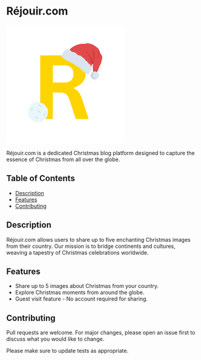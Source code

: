 # Réjouir.com

![Project Image](./public/R-1.png)

Réjouir.com is a dedicated Christmas blog platform designed to capture the essence of Christmas from all over the globe.

## Table of Contents

- [Description](#description)
- [Features](#features)
- [Contributing](#contributing)

## Description

Réjouir.com allows users to share up to five enchanting Christmas images from their country. Our mission is to bridge continents and cultures, weaving a tapestry of Christmas celebrations worldwide.

## Features

- Share up to 5 images about Christmas from your country.
- Explore Christmas moments from around the globe.
- Guest visit feature - No account required for sharing.

## Contributing

Pull requests are welcome. For major changes, please open an issue first to discuss what you would like to change.

Please make sure to update tests as appropriate.
